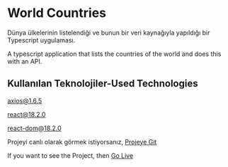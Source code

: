 
# World Countries

Dünya ülkelerinin listelendiği ve bunun bir veri kaynağıyla yapıldığı bir Typescript uygulaması.

A typescript application that lists the countries of the world and does this with an API.

## Kullanılan Teknolojiler-Used Technologies

[axios@1.6.5](https://axios-http.com/docs/intro)

[react@18.2.0](https://react.dev/)

[react-dom@18.2.0](https://legacy.reactjs.org/docs/react-dom.html)



Projeyi canlı olarak görmek istiyorsanız, [Projeye Git]()


If you want to see the Project, then [Go Live]()
